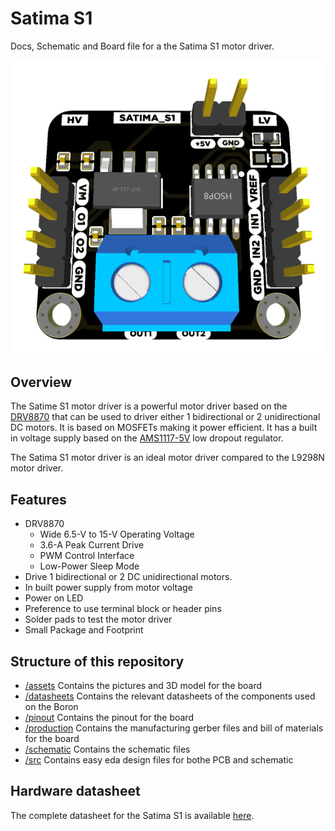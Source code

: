 # Satima S1

Docs, Schematic and Board file for a the Satima S1 motor driver.

![Top PCB image](assets/pcb_top.png)

## Overview

The Satime S1 motor driver is a powerful motor driver based on the [DRV8870](datasheets/DRV8870.pdf) that can be used to driver either 1 bidirectional or 2 unidirectional DC motors. It is based on MOSFETs making it power efficient. It has a built in voltage supply based on the [AMS1117-5V](datasheets/ams1117.pdf) low dropout regulator.

The Satima S1 motor driver is an ideal motor driver compared to the L9298N motor driver.

## Features

- DRV8870
  - Wide 6.5-V to 15-V Operating Voltage
  - 3.6-A Peak Current Drive
  - PWM Control Interface
  - Low-Power Sleep Mode
- Drive 1 bidirectional or 2 DC unidirectional motors.
- In built power supply from motor voltage
- Power on LED
- Preference to use terminal block or header pins
- Solder pads to test the motor driver
- Small Package and Footprint

## Structure of this repository

- [/assets](assets/)
Contains the pictures and 3D model for the board
- [/datasheets](datasheets/)
Contains the relevant datasheets of the components used on the Boron
- [/pinout](pinout/)
Contains the pinout for the board
- [/production](production/)
Contains the manufacturing gerber files and bill of materials for the board
- [/schematic](schematic/)
Contains the schematic files
- [/src](src/)
Contains easy eda design files for bothe PCB and schematic

## Hardware datasheet

The complete datasheet for the Satima S1 is available [here](commingsoon).

